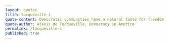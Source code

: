 ```yaml
---
layout: quotes
title: tocqueville-i
quote-content: Democratic communities have a natural taste for freedom: left to themselves, they will seek it, cherish it, and view any privation of it with regret. But for equality, their passion is ardent, insatiable, incessant, invincible: they call for equality in freedom; and if they cannot obtain that they still call for equality in slavery. They will endure poverty, servitude, barbarism--but they will not endure aristocracy.
quote-author: Alexis de Tocqueville, Democracy in America
permalink: /tocqueville-i
published: true
---
```

